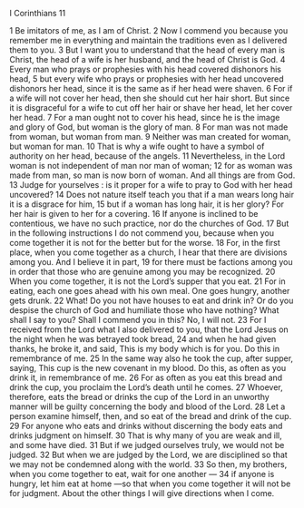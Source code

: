 I Corinthians 11

1	Be imitators of me, as I am of Christ.
2	Now I commend you because you remember me in everything and maintain the traditions even as I delivered them to you.
3	But I want you to understand that the head of every man is Christ, the head of a wife is her husband, and the head of Christ is God.
4	Every man who prays or prophesies with his head covered dishonors his head,
5	but every wife who prays or prophesies with her head uncovered dishonors her head, since it is the same as if her head were shaven.
6	For if a wife will not cover her head, then she should cut her hair short. But since it is disgraceful for a wife to cut off her hair or shave her head, let her cover her head.
7	For a man ought not to cover his head, since he is the image and glory of God, but woman is the glory of man.
8	For man was not made from woman, but woman from man.
9	Neither was man created for woman, but woman for man.
10	That is why a wife ought to have a symbol of authority on her head, because of the angels.
11	Nevertheless, in the Lord woman is not independent of man nor man of woman;
12	for as woman was made from man, so man is now born of woman. And all things are from God.
13	Judge for yourselves : is it proper for a wife to pray to God with her head uncovered?
14	Does not nature itself teach you that if a man wears long hair it is a disgrace for him,
15	but if a woman has long hair, it is her glory? For her hair is given to her for a covering.
16	If anyone is inclined to be contentious, we have no such practice, nor do the churches of God.
17	But in the following instructions I do not commend you, because when you come together it is not for the better but for the worse.
18	For, in the first place, when you come together as a church, I hear that there are divisions among you. And I believe it in part,
19	for there must be factions among you in order that those who are genuine among you may be recognized.
20	When you come together, it is not the Lord’s supper that you eat.
21	For in eating, each one goes ahead with his own meal. One goes hungry, another gets drunk.
22	What! Do you not have houses to eat and drink in? Or do you despise the church of God and humiliate those who have nothing? What shall I say to you? Shall I commend you in this? No, I will not.
23	For I received from the Lord what I also delivered to you, that the Lord Jesus on the night when he was betrayed took bread,
24	and when he had given thanks, he broke it, and said, This is my body which is for you. Do this in remembrance of me.
25	In the same way also he took the cup, after supper, saying, This cup is the new covenant in my blood. Do this, as often as you drink it, in remembrance of me.
26	For as often as you eat this bread and drink the cup, you proclaim the Lord’s death until he comes.
27	Whoever, therefore, eats the bread or drinks the cup of the Lord in an unworthy manner will be guilty concerning the body and blood of the Lord.
28	Let a person examine himself, then, and so eat of the bread and drink of the cup.
29	For anyone who eats and drinks without discerning the body eats and drinks judgment on himself.
30	That is why many of you are weak and ill, and some have died.
31	But if we judged ourselves truly, we would not be judged.
32	But when we are judged by the Lord, we are disciplined so that we may not be condemned along with the world.
33	So then, my brothers, when you come together to eat, wait for one another —
34	if anyone is hungry, let him eat at home —so that when you come together it will not be for judgment. About the other things I will give directions when I come.

